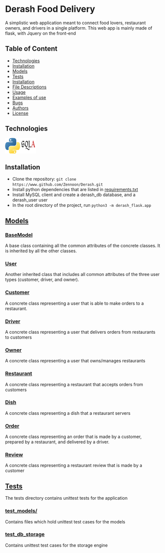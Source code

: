 # Derash Food Delivery
A simplistic web application meant to connect food lovers, restaurant owners, and drivers in a single platform. This web app is mainly made of flask, with Jquery on the front-end

## Table of Content
* [Technologies](#technologies)
* [Installation](#installation)
* [Models](#models)
* [Tests](#tests)
* [Installation](#installation)
* [File Descriptions](#file-descriptions)
* [Usage](#usage)
* [Examples of use](#examples-of-use)
* [Bugs](#bugs)
* [Authors](#authors)
* [License](#license)

## Technologies
<img src="tech_logos/python-logo.png" width="50" height="50"><img src="tech_logos/sqlalchemy-logo.png" width="50" height="50">

## Installation
* Clone the repository: `git clone https://www.github.com/Zennoon/Derash.git`
* Install python dependencies that are listed in [requirements.txt](./requirements.txt)
* Install MySQL client and create a derash_db database, and a derash_user user
* In the root directory of the project, run `python3 -m derash_flask.app`

## [Models](models)
### [BaseModel](models/base_model.py)
A base class containing all the common attributes of the concrete classes. It is inherited by all the other classes.
### [User](models/user.py)
Another inherited class that includes all common attributes of the three user types (customer, driver, and owner).
### [Customer](models/customer.py)
A concrete class representing a user that is able to make orders to a restaurant.
### [Driver](models/driver.py)
A concrete class representing a user that delivers orders from restaurants to customers
### [Owner](models/owner.py)
A concrete class representing a user that owns/manages restaurants
### [Restaurant](models/restaurant.py)
A concrete class representing a restaurant that accepts orders from customers
### [Dish](models/dish.py)
A concrete class representing a dish that a restaurant servers
### [Order](models/order.py)
A concrete class representing an order that is made by a customer, prepared by a restaurant, and delivered by a driver.
### [Review](models/review.py)
A concrete class representing a restaurant review that is made by a customer

## [Tests](tests)
The tests directory contains unittest tests for the application
### [test_models/](tests/test_models/)
Contains files which hold unittest test cases for the models
### [test_db_storage](tests/test_models/test_engine/test_db_storage.py)
Contains unittest test cases for the storage engine
